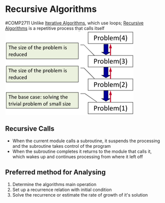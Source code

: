 # Recursive Algorithms
#COMP2711 
Unlike [Iterative Algorithms](Iterative%20Algorithms.md), which use loops; [Recursive Algorithms](Recursive%20Algorithms.md) is a repetitive process that calls itself
![](Images/Recursion.png)
## Recursive Calls
- When the current module calls a subroutine, it suspends the processing and the subroutine takes control of the program
- When the subroutine completes it returns to the module that calls it, which wakes up and continues processing from where it left off
## Preferred method for Analysing
1. Determine the algorithms main operation
2. Set up a recurrence relation with initial condition
3. Solve the recurrence or estimate the rate of growth of it's solution
